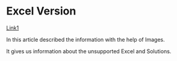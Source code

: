 # Excel Version
[Link1](https://support.microsoft.com/en-us/office/use-excel-with-earlier-versions-of-excel-2fd9ffcb-6fce-485b-85af-fecfd651a5ac)

In this article described the information with the help of Images.

It gives us information about the unsupported Excel and Solutions.
